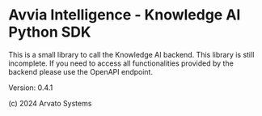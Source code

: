 
# Avvia Intelligence - Knowledge AI Python SDK

This is a small library to call the Knowledge AI backend. This library is
still incomplete. If you need to access all functionalities provided by
the backend please use the OpenAPI endpoint.

Version: 0.4.1

(c) 2024 Arvato Systems